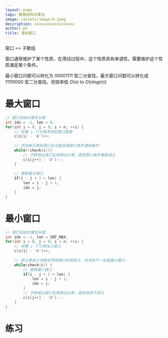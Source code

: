 ```yaml
---
layout: page
tags: 数据结构与算法
image: /assets/image/4.jpeg
description: xxxxxxxxxxxxxxxxxx
author: pk
title: 滑动窗口
---
```



窗口 == 子数组

窗口通常维护了某个性质，在滑动过程中，这个性质具有单调性，需要维护这个性质满足某个条件。

最小窗口问题可以转化为 00001111 型二分查找，最大窗口问题可以转化成 11110000 型二分查找，但效率低 $O(n)$ to $O(nlog(n))$


# 最大窗口

```cpp
// 窗口初始位置及长度
int idx = -1, len = 0;
for(int i = 0, j = 0; i < n; ++i) {
    // 将第 i 个元素添加到窗口里面
    c[s[i] - 'A']++;
    
    // 添加新元素到窗口后可能会使窗口条件遭到破坏
    while(!check(c)){
        // 不断地从窗口左侧移出元素，直至窗口条件重新成立
        c[s[j++] - 'A']--;
    }
    
    // 更新最大窗口
    if(i - j + 1 > len) {
        len = i - j + 1;
        idx = j;
    }
}
```



# 最小窗口

```cpp
// 窗口初始位置及长度
int idx = -1, len = INT_MAX;
for(int i = 0, j = 0; i < n; ++i) {
    // 将第 i 个元素加入窗口
    c[s[i] - 'A']++;
    
    // 新元素加入可能会导致窗口性质成立，但当前不一定是最小窗口
    while(check(c)) {
        // 更新最小窗口
        if(i - j + 1 < len) {
            len = i - j + 1;
            idx = j;
        }
        // 不断地从窗口左侧移出元素，直到性质不成立
        c[s[j++] - 'A']--;
    }
}
```

# 练习
